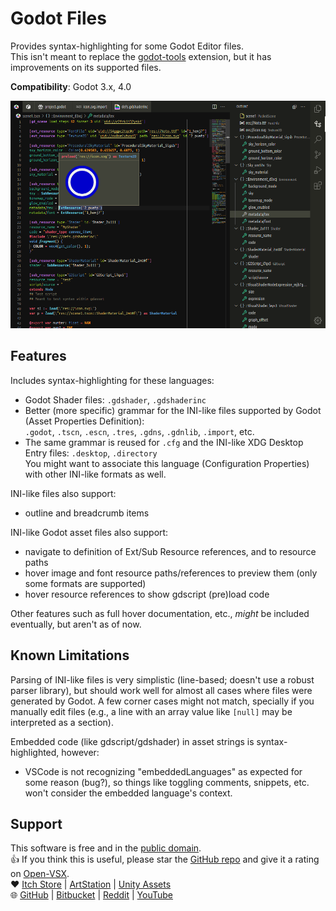# Godot Files

Provides syntax-highlighting for some Godot Editor files.  
This isn't meant to replace the [godot-tools] extension, but it has improvements on its supported files.

[godot-tools]: https://github.com/godotengine/godot-vscode-plugin

**Compatibility**: Godot 3.x, 4.0

![Screenshot of godot-files extension for VSCode on a tscn file, showing syntax-coloring, outline and hover preview feature](./docs/showcase-gdasset.webp)

## Features

Includes syntax-highlighting for these languages:

- Godot Shader files: `.gdshader`, `.gdshaderinc`
- Better (more specific) grammar for the INI-like files supported by Godot (Asset Properties Definition):  
  `.godot`, `.tscn`, `.escn`, `.tres`, `.gdns`, `.gdnlib`, `.import`, etc.
- The same grammar is reused for `.cfg` and the INI-like XDG Desktop Entry files: `.desktop`, `.directory`  
  You might want to associate this language (Configuration Properties) with other INI-like formats as well.

INI-like files also support:

- outline and breadcrumb items

INI-like Godot asset files also support:

- navigate to definition of Ext/Sub Resource references, and to resource paths
- hover image and font resource paths/references to preview them (only some formats are supported)
- hover resource references to show gdscript (pre)load code

Other features such as full hover documentation, etc., *might* be included eventually, but aren't as of now.

## Known Limitations

Parsing of INI-like files is very simplistic (line-based; doesn't use a robust parser library), but should work well for almost all cases where files were generated by Godot. A few corner cases might not match, specially if you manually edit files (e.g., a line with an array value like `[null]` may be interpreted as a section).

Embedded code (like gdscript/gdshader) in asset strings is syntax-highlighted, however:

- VSCode is not recognizing "embeddedLanguages" as expected for some reason (bug?), so things like toggling comments,
  snippets, etc. won't consider the embedded language's context.

## Support

This software is free and in the [public domain].  
👍 If you think this is useful, please star the [GitHub repo] and give it a rating on [Open-VSX].  
❤️ [Itch Store] | [ArtStation] | [Unity Assets]  
🌐 [GitHub] | [Bitbucket] | [Reddit] | [YouTube]

[public domain]: https://unlicense.org/
[GitHub repo]: https://github.com/AlfishSoftware/godot-files-vscode
[Open-VSX]: https://open-vsx.org/extension/alfish/godot-files
[Itch Store]: https://alfish.itch.io/
[ArtStation]: https://www.artstation.com/a/26333626
[Unity Assets]: https://assetstore.unity.com/publishers/30331
[GitHub]: https://github.com/AlfishSoftware
[Bitbucket]: https://bitbucket.org/alfish/workspace/repositories
[Reddit]: https://www.reddit.com/user/AlfishSoftware/
[YouTube]: https://www.youtube.com/channel/UCMaO6Qb1IcyEBo7AcMlQ78g
